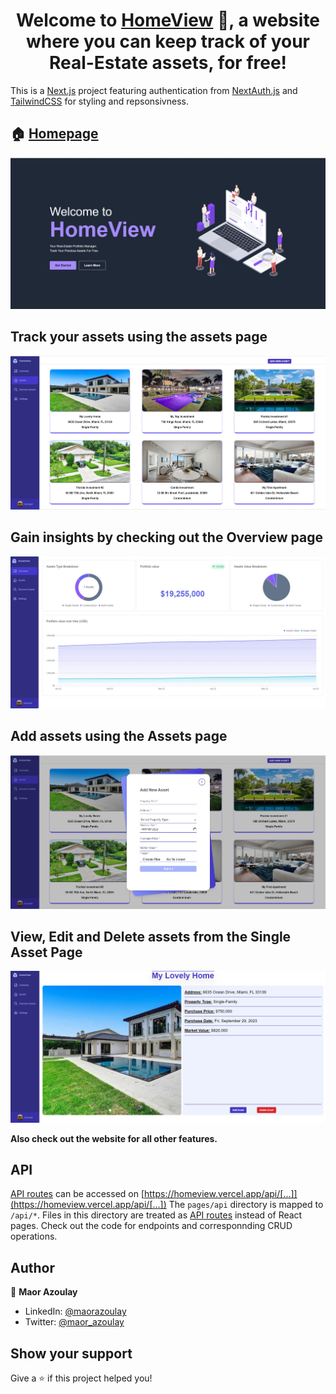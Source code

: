 <h1 align="center">Welcome to <a href="https://homeview.vercel.app/" target="_blank">HomeView</a>  👋, a website where you can keep track of your Real-Estate assets, for free!</h1>

This is a [Next.js](https://nextjs.org/) project featuring authentication from [NextAuth.js](https://next-auth.js.org/) and [TailwindCSS](https://tailwindcss.com/) for styling and repsonsivness.

## 🏠 [Homepage]([https://trivia-quizzical-react-app.netlify.app](https://homeview.vercel.app))
![Home Page](https://github.com/maorazoulay/homeview-portfolio-tracker/blob/master/public/Home%20Page.jpg)

## Track your assets using the assets page
![Assets Page](https://github.com/maorazoulay/homeview-portfolio-tracker/blob/master/public/Assets%20Page.jpg)

## Gain insights by checking out the Overview page
![Overview Page](https://github.com/maorazoulay/homeview-portfolio-tracker/blob/master/public/Overview%20Page.jpg)

## Add assets using the Assets page
![Add Asset Page](https://github.com/maorazoulay/homeview-portfolio-tracker/blob/master/public/Add%20Asset%20Page.jpg)

## View, Edit and Delete assets from the Single Asset Page
![Single Asset Page](https://github.com/maorazoulay/homeview-portfolio-tracker/blob/master/public/Single%20Asset%20Page.jpg)

**Also check out the website for all other features.**

## API
[API routes](https://nextjs.org/docs/api-routes/introduction) can be accessed on [https://homeview.vercel.app/api/[...]](https://homeview.vercel.app/api/[...])
The `pages/api` directory is mapped to `/api/*`. Files in this directory are treated as [API routes](https://nextjs.org/docs/api-routes/introduction) instead of React pages.
Check out the code for endpoints and corresponnding CRUD operations.

## Author

👤 **Maor Azoulay**

* LinkedIn: [@maorazoulay](https://linkedin.com/in/maorazoulay)
* Twitter: [@maor\_azoulay](https://twitter.com/maor\_azoulay)

## Show your support

Give a ⭐️ if this project helped you!
